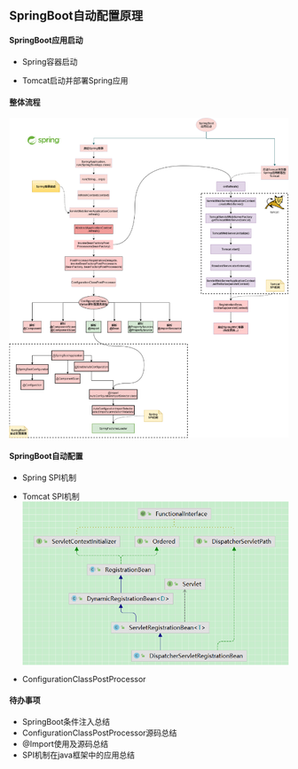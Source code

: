 ## SpringBoot自动配置原理

#### SpringBoot应用启动

- Spring容器启动

- Tomcat启动并部署Spring应用

#### 整体流程

![SpringBoot自动配置原理.png](/docs/markdown/imgs/SpringBoot自动配置原理.png)

#### SpringBoot自动配置

- Spring SPI机制
- Tomcat SPI机制
  <br>
![image-20220222000009607](/docs/markdown/imgs/image-20220222000009607.png)

- ConfigurationClassPostProcessor

#### 待办事项

- SpringBoot条件注入总结
- ConfigurationClassPostProcessor源码总结
- @Import使用及源码总结
- SPI机制在java框架中的应用总结

